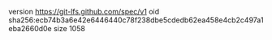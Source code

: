 version https://git-lfs.github.com/spec/v1
oid sha256:ecb74b3a6e42e6446440c78f238dbe5cdedb62ea458e4cb2c497a1eba2660d0e
size 1058
